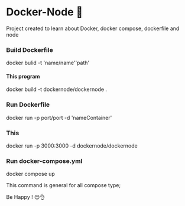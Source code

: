 # Docker-Node  🐳
 
Project created to learn about Docker, docker compose, dockerfile and node

### Build Dockerfile

docker bulid -t 'name/name''path'

#### This program

docker build -t dockernode/dockernode .

### Run Dockerfile

docker run -p port/port -d 'nameContainer'

### This

docker run -p 3000:3000 -d dockernode/dockernode

### Run docker-compose.yml

docker compose up 

This command is general for all compose type;

Be Happy ! 😊👌
